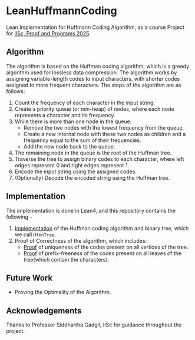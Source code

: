 # LeanHuffmannCoding

Lean Implementation for Huffmann Coding Algorithm, as a course Project for [IISc, Proof and Programs 2025](https://github.com/proofs-and-programs/proofs-and-programs-25).

## Algorithm

The algorithm is based on the Huffman coding algorithm, which is a greedy algorithm used for lossless data compression. The algorithm works by assigning variable-length codes to input characters, with shorter codes assigned to more frequent characters. The steps of the algorithm are as follows:

1. Count the frequency of each character in the input string.
2. Create a priority queue (or min-heap) of nodes, where each node represents a character and its frequency.
3. While there is more than one node in the queue:
   - Remove the two nodes with the lowest frequency from the queue.
   - Create a new internal node with these two nodes as children and a frequency equal to the sum of their frequencies.
   - Add the new node back to the queue.
4. The remaining node in the queue is the root of the Huffman tree.
5. Traverse the tree to assign binary codes to each character, where left edges represent 0 and right edges represent 1.
6. Encode the input string using the assigned codes.
7. (Optionally) Decode the encoded string using the Huffman tree.

## Implementation

The implementation is done in Lean4, and this repository contains the following -

1. [Implementation](Huffman/HuffmanTree.lean) of the Huffman coding algorithm and binary tree, which we call `HfmnTree`.
2. Proof of Correctness of the algorithm, which includes:
   - [Proof](Huffman/HfmnTree_uniqueness.lean) of uniqueness of the codes present on all vertices of the tree.
   - [Proof](Huffman/HfmnTree_prefixfreeness.lean) of prefix-freeness of the codes present on all leaves of the tree(which contain the characters).

## Future Work

- Proving the Optimality of the Algorithm.

## Acknowledgements

Thanks to Professor Siddhartha Gadgil, IISc for guidance throughout the project.
